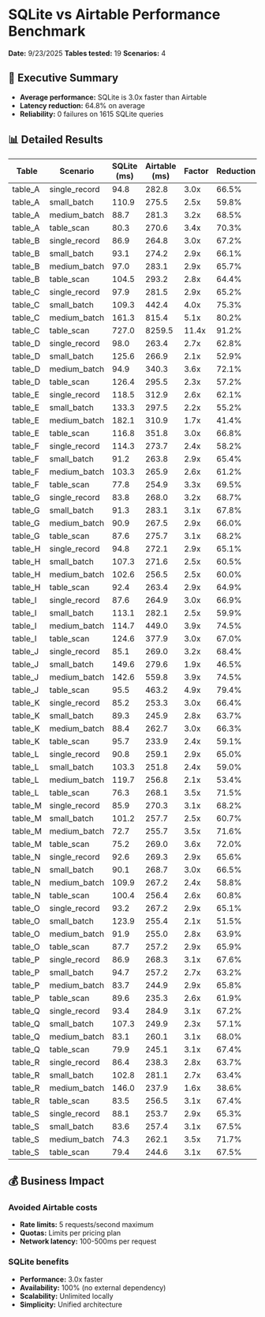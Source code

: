 # SQLite vs Airtable Performance Benchmark

**Date:** 9/23/2025
**Tables tested:** 19
**Scenarios:** 4

## 🎯 Executive Summary

- **Average performance:** SQLite is 3.0x faster than Airtable
- **Latency reduction:** 64.8% on average
- **Reliability:** 0 failures on 1615 SQLite queries

## 📊 Detailed Results

| Table | Scenario | SQLite (ms) | Airtable (ms) | Factor | Reduction |
|-------|----------|-------------|---------------|---------|----------|
| table_A | single_record | 94.8 | 282.8 | 3.0x | 66.5% |
| table_A | small_batch | 110.9 | 275.5 | 2.5x | 59.8% |
| table_A | medium_batch | 88.7 | 281.3 | 3.2x | 68.5% |
| table_A | table_scan | 80.3 | 270.6 | 3.4x | 70.3% |
| table_B | single_record | 86.9 | 264.8 | 3.0x | 67.2% |
| table_B | small_batch | 93.1 | 274.2 | 2.9x | 66.1% |
| table_B | medium_batch | 97.0 | 283.1 | 2.9x | 65.7% |
| table_B | table_scan | 104.5 | 293.2 | 2.8x | 64.4% |
| table_C | single_record | 97.9 | 281.5 | 2.9x | 65.2% |
| table_C | small_batch | 109.3 | 442.4 | 4.0x | 75.3% |
| table_C | medium_batch | 161.3 | 815.4 | 5.1x | 80.2% |
| table_C | table_scan | 727.0 | 8259.5 | 11.4x | 91.2% |
| table_D | single_record | 98.0 | 263.4 | 2.7x | 62.8% |
| table_D | small_batch | 125.6 | 266.9 | 2.1x | 52.9% |
| table_D | medium_batch | 94.9 | 340.3 | 3.6x | 72.1% |
| table_D | table_scan | 126.4 | 295.5 | 2.3x | 57.2% |
| table_E | single_record | 118.5 | 312.9 | 2.6x | 62.1% |
| table_E | small_batch | 133.3 | 297.5 | 2.2x | 55.2% |
| table_E | medium_batch | 182.1 | 310.9 | 1.7x | 41.4% |
| table_E | table_scan | 116.8 | 351.8 | 3.0x | 66.8% |
| table_F | single_record | 114.3 | 273.7 | 2.4x | 58.2% |
| table_F | small_batch | 91.2 | 263.8 | 2.9x | 65.4% |
| table_F | medium_batch | 103.3 | 265.9 | 2.6x | 61.2% |
| table_F | table_scan | 77.8 | 254.9 | 3.3x | 69.5% |
| table_G | single_record | 83.8 | 268.0 | 3.2x | 68.7% |
| table_G | small_batch | 91.3 | 283.1 | 3.1x | 67.8% |
| table_G | medium_batch | 90.9 | 267.5 | 2.9x | 66.0% |
| table_G | table_scan | 87.6 | 275.7 | 3.1x | 68.2% |
| table_H | single_record | 94.8 | 272.1 | 2.9x | 65.1% |
| table_H | small_batch | 107.3 | 271.6 | 2.5x | 60.5% |
| table_H | medium_batch | 102.6 | 256.5 | 2.5x | 60.0% |
| table_H | table_scan | 92.4 | 263.4 | 2.9x | 64.9% |
| table_I | single_record | 87.6 | 264.9 | 3.0x | 66.9% |
| table_I | small_batch | 113.1 | 282.1 | 2.5x | 59.9% |
| table_I | medium_batch | 114.7 | 449.0 | 3.9x | 74.5% |
| table_I | table_scan | 124.6 | 377.9 | 3.0x | 67.0% |
| table_J | single_record | 85.1 | 269.0 | 3.2x | 68.4% |
| table_J | small_batch | 149.6 | 279.6 | 1.9x | 46.5% |
| table_J | medium_batch | 142.6 | 559.8 | 3.9x | 74.5% |
| table_J | table_scan | 95.5 | 463.2 | 4.9x | 79.4% |
| table_K | single_record | 85.2 | 253.3 | 3.0x | 66.4% |
| table_K | small_batch | 89.3 | 245.9 | 2.8x | 63.7% |
| table_K | medium_batch | 88.4 | 262.7 | 3.0x | 66.3% |
| table_K | table_scan | 95.7 | 233.9 | 2.4x | 59.1% |
| table_L | single_record | 90.8 | 259.1 | 2.9x | 65.0% |
| table_L | small_batch | 103.3 | 251.8 | 2.4x | 59.0% |
| table_L | medium_batch | 119.7 | 256.8 | 2.1x | 53.4% |
| table_L | table_scan | 76.3 | 268.1 | 3.5x | 71.5% |
| table_M | single_record | 85.9 | 270.3 | 3.1x | 68.2% |
| table_M | small_batch | 101.2 | 257.7 | 2.5x | 60.7% |
| table_M | medium_batch | 72.7 | 255.7 | 3.5x | 71.6% |
| table_M | table_scan | 75.2 | 269.0 | 3.6x | 72.0% |
| table_N | single_record | 92.6 | 269.3 | 2.9x | 65.6% |
| table_N | small_batch | 90.1 | 268.7 | 3.0x | 66.5% |
| table_N | medium_batch | 109.9 | 267.2 | 2.4x | 58.8% |
| table_N | table_scan | 100.4 | 256.4 | 2.6x | 60.8% |
| table_O | single_record | 93.2 | 267.2 | 2.9x | 65.1% |
| table_O | small_batch | 123.9 | 255.4 | 2.1x | 51.5% |
| table_O | medium_batch | 91.9 | 255.0 | 2.8x | 63.9% |
| table_O | table_scan | 87.7 | 257.2 | 2.9x | 65.9% |
| table_P | single_record | 86.9 | 268.3 | 3.1x | 67.6% |
| table_P | small_batch | 94.7 | 257.2 | 2.7x | 63.2% |
| table_P | medium_batch | 83.7 | 244.9 | 2.9x | 65.8% |
| table_P | table_scan | 89.6 | 235.3 | 2.6x | 61.9% |
| table_Q | single_record | 93.4 | 284.9 | 3.1x | 67.2% |
| table_Q | small_batch | 107.3 | 249.9 | 2.3x | 57.1% |
| table_Q | medium_batch | 83.1 | 260.1 | 3.1x | 68.0% |
| table_Q | table_scan | 79.9 | 245.1 | 3.1x | 67.4% |
| table_R | single_record | 86.4 | 238.3 | 2.8x | 63.7% |
| table_R | small_batch | 102.8 | 281.1 | 2.7x | 63.4% |
| table_R | medium_batch | 146.0 | 237.9 | 1.6x | 38.6% |
| table_R | table_scan | 83.5 | 256.5 | 3.1x | 67.4% |
| table_S | single_record | 88.1 | 253.7 | 2.9x | 65.3% |
| table_S | small_batch | 83.6 | 257.4 | 3.1x | 67.5% |
| table_S | medium_batch | 74.3 | 262.1 | 3.5x | 71.7% |
| table_S | table_scan | 79.4 | 244.6 | 3.1x | 67.5% |

## 💰 Business Impact

### Avoided Airtable costs
- **Rate limits:** 5 requests/second maximum
- **Quotas:** Limits per pricing plan
- **Network latency:** 100-500ms per request

### SQLite benefits
- **Performance:** 3.0x faster
- **Availability:** 100% (no external dependency)
- **Scalability:** Unlimited locally
- **Simplicity:** Unified architecture

